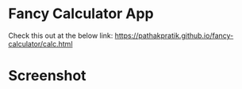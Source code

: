 # Fancy Calculator App
Check this out at the below link: https://pathakpratik.github.io/fancy-calculator/calc.html

# Screenshot
